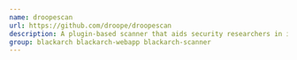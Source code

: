 ```yaml
---
name: droopescan
url: https://github.com/droope/droopescan
description: A plugin-based scanner that aids security researchers in identifying issues with several CMSs, mainly Drupal & Silverstripe.
group: blackarch blackarch-webapp blackarch-scanner
---
```

